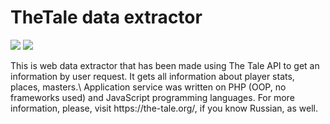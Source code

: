 # TheTale data extractor
<img src="https://static.the-tale.org/static/283/images/logo.png"></img>
<img src="http://i.imgur.com/rFQZs7B.png"></img>
<p>
  This is web data extractor that has been made using The Tale API to get an information by user request. It gets all information about player stats, places, masters.\
  Application service was written on PHP (OOP, no frameworks used) and JavaScript programming languages.
  For more information, please, visit https://the-tale.org/, if you know Russian, as well.
</p>  

